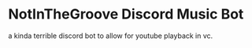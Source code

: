 # NotInTheGroove Discord Music Bot

a kinda terrible discord bot to allow for youtube playback in vc.